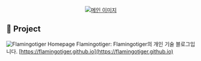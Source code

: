 <div align="center">
<a href="https://hakbumhong.netlify.app/"> <img src="https://user-images.githubusercontent.com/29449263/100169228-493d5e80-2f06-11eb-8a5d-28db5b406038.jpg" alt="메인 이미지"/>
 </a>
</div>

## 🚀 Project

![Flamingotiger Homepage](https://github.com/flamingotiger/flamingotiger/assets/29449263/da9cf774-b624-4a59-84ad-31930dcc47f8)
Flamingotiger: Flamingotiger의 개인 기술 블로그입니다. [https://flamingotiger.github.io](https://flamingotiger.github.io)
 
<!--
**flamingotiger/flamingotiger** is a ✨ _special_ ✨ repository because its `README.md` (this file) appears on your GitHub profile.

Here are some ideas to get you started:

- 🔭 I’m currently working on ...
- 🌱 I’m currently learning ...
- 👯 I’m looking to collaborate on ...
- 🤔 I’m looking for help with ...
- 💬 Ask me about ...
- 📫 How to reach me: ...
- 😄 Pronouns: ...
- ⚡ Fun fact: ...
-->
